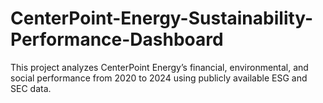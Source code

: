 # CenterPoint-Energy-Sustainability-Performance-Dashboard
This project analyzes CenterPoint Energy’s financial, environmental, and social performance from 2020 to 2024 using publicly available ESG and SEC data.

